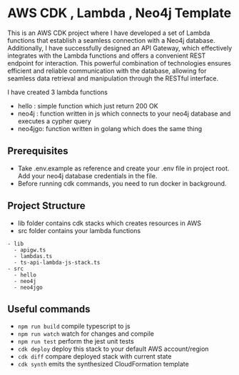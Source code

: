 # AWS CDK , Lambda , Neo4j Template

This is an AWS CDK project where I have developed a set of Lambda functions that establish a seamless connection with a Neo4j database. Additionally, I have successfully designed an API Gateway, which effectively integrates with the Lambda functions and offers a convenient REST endpoint for interaction. This powerful combination of technologies ensures efficient and reliable communication with the database, allowing for seamless data retrieval and manipulation through the RESTful interface.

I have created 3 lambda functions
- hello : simple function which just return 200 OK
- neo4j : function written in js which connects to your neo4j database and executes a cypher query 
- neo4jgo: function written in golang which does the same thing

## Prerequisites
- Take .env.example as reference and create your .env file in project root. Add your neo4j database credentials in the file.
- Before running cdk commands, you need to run docker in background.

## Project Structure

- lib folder contains cdk stacks which creates resources in AWS
- src folder contains your lambda functions

```
- lib
  - apigw.ts                  
  - lambdas.ts               
  - ts-api-lambda-js-stack.ts
- src
  - hello
  - neo4j
  - neo4jgo
  ```

## Useful commands

- `npm run build` compile typescript to js
- `npm run watch` watch for changes and compile
- `npm run test` perform the jest unit tests
- `cdk deploy` deploy this stack to your default AWS account/region
- `cdk diff` compare deployed stack with current state
- `cdk synth` emits the synthesized CloudFormation template
